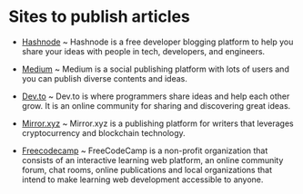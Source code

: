 # Sites to publish articles

- [Hashnode](https://hashnode.com/) ~ Hashnode is a free developer blogging platform to help you share your ideas with people in tech, developers, and engineers.

- [Medium](https://medium.com/) ~ Medium is a social publishing platform with lots of users and you can publish diverse contents and ideas.

- [Dev.to](https://dev.to/) ~ Dev.to is where programmers share ideas and help each other grow. It is an online community for sharing and discovering great ideas.

- [Mirror.xyz](https://mirror.xyz/) ~ Mirror.xyz is a publishing platform for writers that leverages cryptocurrency and blockchain technology.

- [Freecodecamp](https://www.freecodecamp.org/news/how-to-write-for-freecodecamp/) ~ FreeCodeCamp is a non-profit organization that consists of an interactive learning web platform, an online community forum, chat rooms, online publications and local organizations that intend to make learning web development accessible to anyone.
